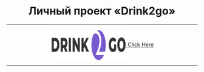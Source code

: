 <h1 align="center">Личный проект «Drink2go» </h1>

---
<p align="center">
<a href="https://semenkr.github.io/Drink2go/">
	<img src="https://github.com/SemenKr/Drink2go/blob/master/source/icons/logo-desktop.svg" width="200" height="80" align="center">
</a>
<a  href="https://semenkr.github.io/Drink2go/">Click Here</a>
</p>
  
  
---
